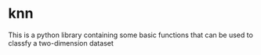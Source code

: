 # knn
This is a python library containing some basic functions that can be used to classfy a two-dimension dataset
